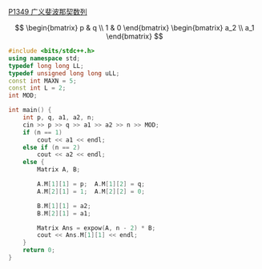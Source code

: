 [P1349 广义斐波那契数列](https://www.luogu.com.cn/problem/P1349)

$$
\begin{bmatrix}
p & q \\
1 & 0
\end{bmatrix}
\begin{bmatrix}
a_2 \\
a_1
\end{bmatrix}
$$

```cpp
#include <bits/stdc++.h>
using namespace std;
typedef long long LL;
typedef unsigned long long uLL;
const int MAXN = 5;
const int L = 2;
int MOD;

int main() {
    int p, q, a1, a2, n;
    cin >> p >> q >> a1 >> a2 >> n >> MOD;
    if (n == 1)
        cout << a1 << endl;
    else if (n == 2)
        cout << a2 << endl;
    else {
        Matrix A, B;

        A.M[1][1] = p;  A.M[1][2] = q;
        A.M[2][1] = 1;  A.M[2][2] = 0;

        B.M[1][1] = a2;
        B.M[2][1] = a1;

        Matrix Ans = expow(A, n - 2) * B;
        cout << Ans.M[1][1] << endl;
    }
    return 0;
}
```